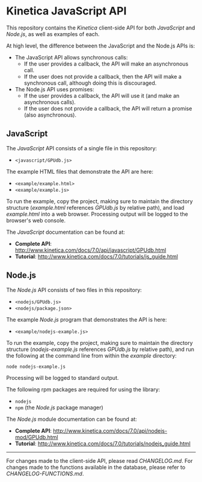 Kinetica JavaScript API
=======================


This repository contains the *Kinetica* client-side API for both *JavaScript*
and *Node.js*, as well as examples of each.

At high level, the difference between the JavaScript and the Node.js APIs is:

*   The JavaScript API allows synchronous calls:
    *   If the user provides a callback, the API will make an asynchronous call.
    *   If the user does not provide a callback, then the API will make a
        synchronous call, although doing this is discouraged.
*   The Node.js API uses promises:
    *   If the user provides a callback, the API will use it (and make an asynchronous
        calls).
    *   If the user does not provide a callback, the API will return a promise (also
        asynchronous).



JavaScript
----------

The *JavaScript* API consists of a single file in this repository:

* ``<javascript/GPUdb.js>``

The example HTML files that demonstrate the API are here:

* ``<example/example.html>``
* ``<example/example.js>``

To run the example, copy the project, making sure to maintain the directory
structure (*example.html* references *GPUdb.js* by relative path), and load
*example.html* into a web browser.  Processing output will be logged to the
browser's web console.

The *JavaScript* documentation can be found at:

* **Complete API**: <http://www.kinetica.com/docs/7.0/api/javascript/GPUdb.html>
* **Tutorial**: <http://www.kinetica.com/docs/7.0/tutorials/js_guide.html>


Node.js
-------

The *Node.js* API consists of two files in this repository:

* ``<nodejs/GPUdb.js>``
* ``<nodejs/package.json>``

The example *Node.js* program that demonstrates the API is here:

* ``<example/nodejs-example.js>``

To run the example, copy the project, making sure to maintain the directory
structure (*nodejs-example.js* references *GPUdb.js* by relative path), and run
the following at the command line from within the *example* directory:

    node nodejs-example.js

Processing will be logged to standard output.

The following rpm packages are required for using the library:

* ``nodejs``
* ``npm`` (the *Node.js* package manager)

The *Node.js* module documentation can be found at:

* **Complete API**: <http://www.kinetica.com/docs/7.0/api/nodejs-mod/GPUdb.html>
* **Tutorial**: <http://www.kinetica.com/docs/7.0/tutorials/nodejs_guide.html>


-----

For changes made to the client-side API, please read *CHANGELOG.md*.  For
changes made to the functions available in the database, please refer to
*CHANGELOG-FUNCTIONS.md*.

